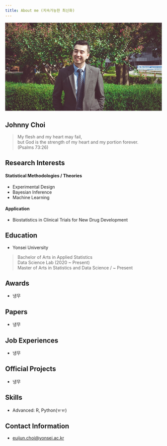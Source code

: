 ```yaml
---
title: About me (지속가능한 최신화)
---
```



![image3](/assets/img/sample/avatar.jpg)

## **Johnny Choi**

> My flesh and my heart may fail,  
> but God is the strength of my heart and my  portion forever.   
> (Psalms 73:26)

## **Research Interests**

#### **Statistical Methodologies / Theories**

+ Experimental Design
+ Bayesian Inference
+ Machine Learning

#### **Application**

+ Biostatistics in Clinical Trials for New Drug Development

## **Education**

+ Yonsei University
> Bachelor of Arts in Applied Statistics  
> Data Science Lab (2020 ~ Present)  
> Master of Arts in Statistics and Data Science / ~ Present

## **Awards**

+ 냉무

## **Papers**

+ 냉무

## **Job Experiences**

+ 냉무

## **Official Projects**

+ 냉무

## **Skills**

+ Advanced: R, Python(ㅠㅠ)

## **Contact Information**

+ euijun.choi@yonsei.ac.kr

